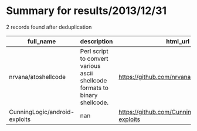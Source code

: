 
# Summary for results/2013/12/31
    
2 records found after deduplication

| full_name | description | html_url | matched_list | matched_count | pushed_at | size | stargazers_count | language | forks_count | vul_ids |
|-------------------------------|-----------------------------------------------------------------------------|--------------------------------------------------|----------------|-----------------|---------------------------|--------|--------------------|------------|---------------|-----------|
| nrvana/atoshellcode | Perl script to convert various ascii shellcode formats to binary shellcode. | https://github.com/nrvana/atoshellcode | ['shellcode'] | 1 | 2013-12-31 14:50:30+00:00 | 104 | 0 | nan | 1 | [] |
| CunningLogic/android-exploits | nan | https://github.com/CunningLogic/android-exploits | ['exploit'] | 1 | 2013-12-31 16:15:35+00:00 | 664 | 1 | Shell | 4 | [] |
